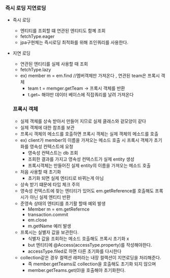 ### 즉시 로딩 지연로딩

- 즉시 로딩

  - 엔티티를 조회할 떄 연관된 엔티티도 함꼐 조회
  - fetchType.eager
  - jpa구현체는 즉시로딩 최적화를 위해 조인쿼리를 사용한다.

- 지연 로딩

  - 연관된 엔티티를 실제 사용할 때 조회
  - fetchType.lazy
  - ex) member m = em.find //멤버객체만 가져온다 , 연관된 team은 프록시 객체
    - team t = memger.getTeam -> 프록시 객체를 반환
    - t.get~ 해야만 데이터 베이스에 직접쿼리를 날려 가져온다





  ### 프록시 객체

  - 실제 객체를 상속 받아서 만들어 지므로 실제 클래스와 겉모양이 같다
  - 실제 객체에 대한 참조를 보관
  - 프록시 객체의 메소드를 호출하면 프록시 객체는 실제 객체의 메소드를 호출
  - ex) client가 member의 이름을 가져오는 메소드 호출 시 프록시 객체가 초기화를 영속성 컨텍스트에 요청
    - 영속성 컨텍스트는 db 조회
    - 조회한 결과를 가지고 영속성 컨텍스트가 실제 entity 생성
    - 프록시객체는 만들어진 실제 entity의 이름을 가져오는 메소드 호출
  - 처음 사용할 때 초기화
    - 초기화 되면 실제 엔티티로 바뀌는게 아님
  - 상속 받기 떄문에 타입 체크 주의
  - 영속성 컨텍스트에 찾는 엔티티가 있어도 em.getReference를 호출해도 프록시가 아닌 실제 엔티티 반환
  - 준영속 상태의 엔티티를 초기활 할때 예외 발생
    - Member m = em.getRefernce
    - transaction.commit
    - em.close
    - m.getName 예러 발생
  - 프록시는 실별자 값을 보관한다.
    - 식별자 값을 조회하는 메소드 호출해도 프록시 초기화 x
    - but 엔티티에 @Access(accessType.property)를 작성해야한다.
    - accessType.filed로 하면 다른 초기화를 다시한다
  - collection같은 경우 컬랙션 래퍼라는 내장 컬랙션이 지연로딩을 처리해준다.
    - 즉 member.getTeams로 collection을 호출해도 초기화 되지 않으며
    - member.getTeams.get(0)을 호출해야 초기화한다.